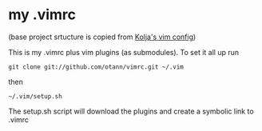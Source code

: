 my .vimrc
=========

(base project srtucture is copied from [Kolja's vim config](https://github.com/kolja/vimrc))

This is my .vimrc plus vim plugins (as submodules).
To set it all up run

    git clone git://github.com/otann/vimrc.git ~/.vim

then

    ~/.vim/setup.sh

The setup.sh script will download the plugins and create a symbolic link to .vimrc
